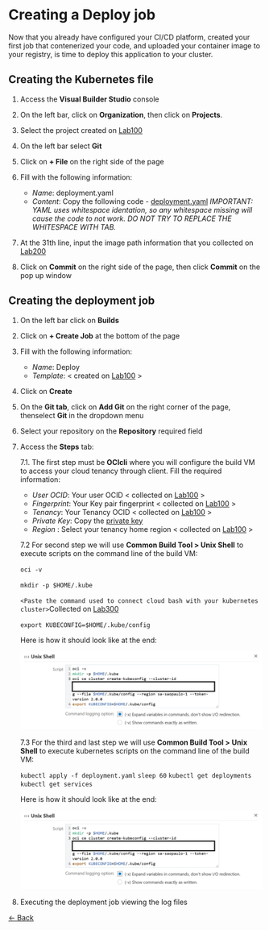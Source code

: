 # Creating a Deploy job
Now that you already have configured your CI/CD platform, created your first job that contenerized your code, and uploaded your container image to your registry, is time to  deploy this application to your cluster.

## Creating the Kubernetes file

1. Access the **Visual Builder Studio** console

2. On the left bar, click on **Organization**, then click on **Projects**.

3. Select the project created on [Lab100](../Lab100/Lab100.md)

4. On the left bar select **Git**

5. Click on **+ File** on the right side of the page

6. Fill with the following information:
    - *Name*: deployment.yaml
    - *Content*: Copy the following code - [deployment.yaml](./src/deployment.yaml)
    _IMPORTANT: YAML uses whitespace identation, so any whitespace missing will cause the code to not work. DO NOT TRY TO REPLACE THE WHITESPACE WITH TAB._

7. At the 31th line, input the image path information that you collected on [Lab200](../Lab200/Lab200.md)

8. Click on **Commit** on the right side of the page, then click **Commit** on the pop up window

## Creating the deployment job

1. On the left bar click on **Builds**

2. Click on **+ Create Job** at the bottom of the page

3. Fill with the following information:
    - *Name*: Deploy
    - *Template*: < created on [Lab100](../Lab100/Lab100.md) >

4. Click on **Create**

5. On the **Git tab**, click on **Add Git** on the right corner of the page, thenselect **Git** in the dropdown menu

6. Select your repository on the **Repository** required field

7. Access the **Steps** tab:
    
    7.1. The first step must be **OCIcli** where you will configure the build VM to access your cloud tenancy through client. Fill the required information:
    - *User OCID*: Your user OCID < collected on [Lab100](../Lab100/Lab100.md) >
    - *Fingerprint*: Your Key pair fingerprint < collected on  [Lab100](../Lab100/Lab100.md) >
    - *Tenancy*: Your Tenancy OCID < collected on [Lab100](../Lab100/Lab100.md) >
    - *Private Key*: Copy the [private key](../Lab100/src/oci_api_key.pem)
    - *Region* : Select your tenancy home region < collected on [Lab100](../Lab100/Lab100.md) >

    7.2 For second step we will use **Common Build Tool > Unix Shell** to execute scripts on the command line of the build VM: 

    ```oci -v```

    ```mkdir -p $HOME/.kube```

    ```<Paste the command used to connect cloud bash with your kubernetes cluster>```Collected on [Lab300](../Lab300/Lab300.md)

    ```export KUBECONFIG=$HOME/.kube/config```
    
    Here is how it should look like at the end:

    ![](./img/Deploy01.PNG)

    7.3 For the third and last step we will use **Common Build Tool > Unix Shell** to execute kubernetes scripts on the command line of the build VM:

    ```kubectl apply -f deployment.yaml```
    ```sleep 60```
    ```kubectl get deployments```
    ```kubectl get services```

    Here is how it should look like at the end:

    ![](./img/Deploy01.PNG)








3. Executing the deployment job viewing the log files


[<- Back](../README.md)